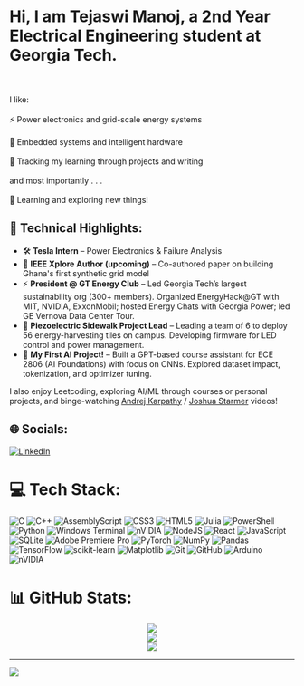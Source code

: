 # Hi, I am Tejaswi Manoj, a 2nd Year Electrical Engineering student at Georgia Tech.
<br><br>I like:<br><br>⚡ Power electronics and grid-scale energy systems<br><br>🤖 Embedded systems and intelligent hardware<br><br>💬 Tracking my learning through projects and writing<br><br>and most importantly . . .<br><br>🌱 Learning and exploring new things!

## 🚀 Technical Highlights:
- 🛠️ **Tesla Intern** – Power Electronics & Failure Analysis   
- 📡 **IEEE Xplore Author (upcoming)** – Co-authored paper on building Ghana's first synthetic grid model
- ⚡ **President @ GT Energy Club** – Led Georgia Tech’s largest sustainability org (300+ members). Organized EnergyHack@GT with MIT, NVIDIA, ExxonMobil; hosted Energy Chats with Georgia Power; led GE Vernova Data Center Tour.  
- 🧱 **Piezoelectric Sidewalk Project Lead** – Leading a team of 6 to deploy 56 energy-harvesting tiles on campus. Developing firmware for LED control and power management.  
- 🤖 **My First AI Project!** – Built a GPT-based course assistant for ECE 2806 (AI Foundations) with focus on CNNs. Explored dataset impact, tokenization, and optimizer tuning.

I also enjoy Leetcoding, exploring AI/ML through courses or personal projects, and binge-watching <a href="https://www.youtube.com/@AndrejKarpathy" target="_blank">Andrej Karpathy</a> / <a href="https://www.youtube.com/@statquest" target="_blank">Joshua Starmer</a> videos!

## 🌐 Socials:
[![LinkedIn](https://img.shields.io/badge/LinkedIn-%230077B5.svg?logo=linkedin&logoColor=white)](https://linkedin.com/in/tejaswi-manoj) 

# 💻 Tech Stack:
![C](https://img.shields.io/badge/c-%2300599C.svg?style=for-the-badge&logo=c&logoColor=white) ![C++](https://img.shields.io/badge/c++-%2300599C.svg?style=for-the-badge&logo=c%2B%2B&logoColor=white) ![AssemblyScript](https://img.shields.io/badge/assembly%20script-%23000000.svg?style=for-the-badge&logo=assemblyscript&logoColor=white) ![CSS3](https://img.shields.io/badge/css3-%231572B6.svg?style=for-the-badge&logo=css3&logoColor=white) ![HTML5](https://img.shields.io/badge/html5-%23E34F26.svg?style=for-the-badge&logo=html5&logoColor=white) ![Julia](https://img.shields.io/badge/-Julia-9558B2?style=for-the-badge&logo=julia&logoColor=white) ![PowerShell](https://img.shields.io/badge/PowerShell-%235391FE.svg?style=for-the-badge&logo=powershell&logoColor=white) ![Python](https://img.shields.io/badge/python-3670A0?style=for-the-badge&logo=python&logoColor=ffdd54) ![Windows Terminal](https://img.shields.io/badge/Windows%20Terminal-%234D4D4D.svg?style=for-the-badge&logo=windows-terminal&logoColor=white) ![nVIDIA](https://img.shields.io/badge/cuda-000000.svg?style=for-the-badge&logo=nVIDIA&logoColor=green) ![NodeJS](https://img.shields.io/badge/node.js-6DA55F?style=for-the-badge&logo=node.js&logoColor=white) ![React](https://img.shields.io/badge/react-%2320232a.svg?style=for-the-badge&logo=react&logoColor=%2361DAFB) ![JavaScript](https://img.shields.io/badge/javascript-%23323330.svg?style=for-the-badge&logo=javascript&logoColor=%23F7DF1E) ![SQLite](https://img.shields.io/badge/sqlite-%2307405e.svg?style=for-the-badge&logo=sqlite&logoColor=white) ![Adobe Premiere Pro](https://img.shields.io/badge/Adobe%20Premiere%20Pro-9999FF.svg?style=for-the-badge&logo=Adobe%20Premiere%20Pro&logoColor=white) ![PyTorch](https://img.shields.io/badge/PyTorch-%23EE4C2C.svg?style=for-the-badge&logo=PyTorch&logoColor=white) ![NumPy](https://img.shields.io/badge/numpy-%23013243.svg?style=for-the-badge&logo=numpy&logoColor=white) ![Pandas](https://img.shields.io/badge/pandas-%23150458.svg?style=for-the-badge&logo=pandas&logoColor=white) ![TensorFlow](https://img.shields.io/badge/TensorFlow-%23FF6F00.svg?style=for-the-badge&logo=TensorFlow&logoColor=white) ![scikit-learn](https://img.shields.io/badge/scikit--learn-%23F7931E.svg?style=for-the-badge&logo=scikit-learn&logoColor=white) ![Matplotlib](https://img.shields.io/badge/Matplotlib-%23ffffff.svg?style=for-the-badge&logo=Matplotlib&logoColor=black) ![Git](https://img.shields.io/badge/git-%23F05033.svg?style=for-the-badge&logo=git&logoColor=white) ![GitHub](https://img.shields.io/badge/github-%23121011.svg?style=for-the-badge&logo=github&logoColor=white) ![Arduino](https://img.shields.io/badge/-Arduino-00979D?style=for-the-badge&logo=Arduino&logoColor=white) ![nVIDIA](https://img.shields.io/badge/nVIDIA-%2376B900.svg?style=for-the-badge&logo=nVIDIA&logoColor=white)

# 📊 GitHub Stats:

<div align="center">

  <img src="https://github-readme-stats.vercel.app/api?username=tejaswi-manoj&theme=dark&hide_border=false&include_all_commits=false&count_private=false" /><br/>
  <img src="https://nirzak-streak-stats.vercel.app/?user=tejaswi-manoj&theme=dark&hide_border=false" /><br/>
  <img src="https://github-readme-stats.vercel.app/api/top-langs/?username=tejaswi-manoj&theme=dark&hide_border=false&include_all_commits=false&count_private=false&layout=compact" />

</div>

---
[![](https://visitcount.itsvg.in/api?id=tejaswi-manoj&icon=0&color=0)](https://visitcount.itsvg.in)

<!-- Proudly created with GPRM ( https://gprm.itsvg.in ) -->
<!--
**tejaswi-manoj/tejaswi-manoj** is a ✨ _special_ ✨ repository because its `README.md` (this file) appears on your GitHub profile.

Here are some ideas to get you started:

- 🔭 I’m currently working on ...
- 🌱 I’m currently learning ...
- 👯 I’m looking to collaborate on ...
- 🤔 I’m looking for help with ...
- 💬 Ask me about ...
- 📫 How to reach me: ...
- 😄 Pronouns: ...
- ⚡ Fun fact: ...
-->
